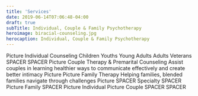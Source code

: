```yaml
---
title: 'Services'
date: 2019-06-14T07:06:48-04:00
draft: true
subTitle: Individual, Couple & Family Psychotherapy
heroimage: biracial-counseling.jpg
herocaption: Individual, Couple & Family Psychotherapy
---
```


Picture
Individual Counseling
Children
Youths
Young Adults
Adults
Veterans
SPACER
SPACER
Picture
Couple Therapy
&
Premarital Counseling
Assist couples in learning healthier ways to communicate effectively and create better intimacy
Picture
Picture
Family Therapy
Helping families, blended families navigate through challenges
Picture
SPACER
Specialty
SPACER
Picture
Family
SPACER
Picture
Individual
Picture
Couple
SPACER
SPACER
